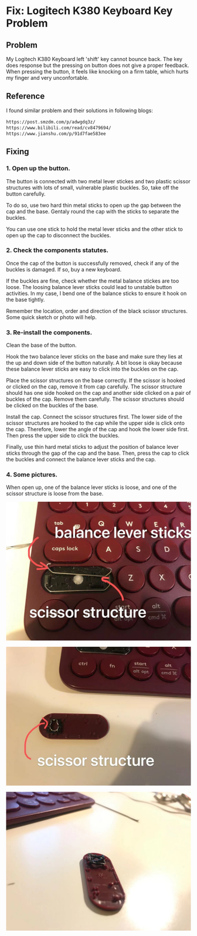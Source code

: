 # Fix: Logitech K380 Keyboard Key Problem
## Problem
My Logitech K380 Keyboard left 'shift' key cannot bounce back. The key does response but the pressing on button does not give a proper feedback. When pressing the button, it feels like knocking on a firm table, which hurts my finger and very unconfortable.

## Reference
I found similar problem and their solutions in following blogs:
```
https://post.smzdm.com/p/adwgdq3z/
https://www.bilibili.com/read/cv8479694/
https://www.jianshu.com/p/91d7fae583ee
```

## Fixing

### 1. Open up the button.
The button is connected with two metal lever stickes and two plastic scissor structures with lots of small, vulnerable plastic buckles. So, take off the button carefully.

To do so, use two hard thin metal sticks to open up the gap between the cap and the base. Gentaly round the cap with the sticks to separate the buckles.

You can use one stick to hold the metal lever sticks and the other stick to open up the cap to disconnect the buckles.

### 2. Check the components statutes.
Once the cap of the button is successfully removed, check if any of the buckles is damaged. If so, buy a new keyboard.

If the buckles are fine, check whether the metal balance stickes are too loose. The loosing balance lever sticks could lead to unstable button activities. In my case, I bend one of the balance sticks to ensure it hook on the base tightly.


Remember the location, order and direction of the black scissor structures. Some quick sketch or photo will help.

### 3. Re-install the components.

Clean the base of the button.

Hook the two balance lever sticks on the base and make sure they lies at the up and down side of the button naturally. A bit loose is okay because these balance lever sticks are easy to click into the buckles on the cap.

Place the scissor structures on the base correctly. If the scissor is hooked or clicked on the cap, remove it from cap carefully. The scissor structure should has one side hooked on the cap and another side clicked on a pair of buckles of the cap. Remove them carefully. The scissor structures should be clicked on the buckles of the base.

Install the cap. Connect the scissor structures first. The lower side of the scissor structures are hooked to the cap while the upper side is click onto the cap. Therefore, lower the angle of the cap and hook the lower side first. Then press the upper side to click the buckles.

Finally, use thin hard metal sticks to adjust the position of balance lever sticks through the gap of the cap and the base. Then, press the cap to click the buckles and connect the balance lever sticks and the cap.

### 4. Some pictures.
When open up, one of the balance lever sticks is loose, and one of the scissor structure is loose from the base.

![](img_fix_LogitechK380/9be5cbca02cb569db3b94095ee0338f.jpg)


![](img_fix_LogitechK380/543170b679dfce3447ab87ce09c90fe.jpg)

![](img_fix_LogitechK380/b5b97ae98ff95ad2c44e97b25e826c0.jpg)
